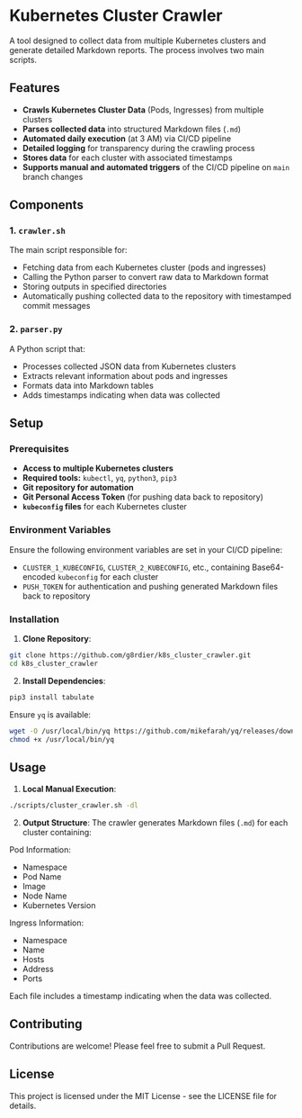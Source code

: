 # Kubernetes Cluster Crawler

A tool designed to collect data from multiple Kubernetes clusters and generate detailed Markdown reports. The process involves two main scripts.

## Features

- **Crawls Kubernetes Cluster Data** (Pods, Ingresses) from multiple clusters
- **Parses collected data** into structured Markdown files (`.md`)
- **Automated daily execution** (at 3 AM) via CI/CD pipeline
- **Detailed logging** for transparency during the crawling process
- **Stores data** for each cluster with associated timestamps
- **Supports manual and automated triggers** of the CI/CD pipeline on `main` branch changes

## Components

### 1. `crawler.sh`
The main script responsible for:
- Fetching data from each Kubernetes cluster (pods and ingresses)
- Calling the Python parser to convert raw data to Markdown format
- Storing outputs in specified directories
- Automatically pushing collected data to the repository with timestamped commit messages

### 2. `parser.py`
A Python script that:
- Processes collected JSON data from Kubernetes clusters
- Extracts relevant information about pods and ingresses
- Formats data into Markdown tables
- Adds timestamps indicating when data was collected

## Setup

### Prerequisites
- **Access to multiple Kubernetes clusters**
- **Required tools:** `kubectl`, `yq`, `python3`, `pip3`
- **Git repository for automation**
- **Git Personal Access Token** (for pushing data back to repository)
- **`kubeconfig` files** for each Kubernetes cluster

### Environment Variables
Ensure the following environment variables are set in your CI/CD pipeline:
- `CLUSTER_1_KUBECONFIG`, `CLUSTER_2_KUBECONFIG`, etc., containing Base64-encoded `kubeconfig` for each cluster
- `PUSH_TOKEN` for authentication and pushing generated Markdown files back to repository

### Installation

1. **Clone Repository**:
```bash
git clone https://github.com/g8rdier/k8s_cluster_crawler.git
cd k8s_cluster_crawler
```

2. **Install Dependencies**:
```bash
pip3 install tabulate
```

Ensure `yq` is available:
```bash
wget -O /usr/local/bin/yq https://github.com/mikefarah/yq/releases/download/v4.35.1/yq_linux_amd64
chmod +x /usr/local/bin/yq
```

## Usage

1. **Local Manual Execution**:
```bash
./scripts/cluster_crawler.sh -dl
```

2. **Output Structure**:
The crawler generates Markdown files (`.md`) for each cluster containing:

Pod Information:
- Namespace
- Pod Name
- Image
- Node Name
- Kubernetes Version

Ingress Information:
- Namespace
- Name
- Hosts
- Address
- Ports

Each file includes a timestamp indicating when the data was collected.

## Contributing

Contributions are welcome! Please feel free to submit a Pull Request.

## License

This project is licensed under the MIT License - see the LICENSE file for details.




